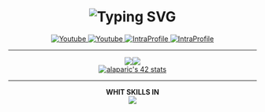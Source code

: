 <h1 align="center"><img src="https://readme-typing-svg.herokuapp.com?font=Encode+Sans+&size=25&duration=3000&pause=1000&color=A30EF7&center=true&width=435&lines=%F0%9F%91%8B+Hey!+I'm+Magnitopic;I'm+mainly+a+web+dev;A+student+at+42Madrid;And+an+all+round+tech+lover" alt="Typing SVG" /></h1>

<div align="center">
<a href="https://www.youtube.com/alejandromagnitopic">
		<img src="https://img.shields.io/badge/YouTube-red?style=for-the-badge&logo=youtube&logoColor=white" alt="Youtube"/>
</a>
<a href="https://twitter.com/magnitopic">
	<img src="https://img.shields.io/badge/Twitter-blue?style=for-the-badge&logo=twitter&logoColor=white" alt="Youtube"/>
</a>
<a href="https://www.linkedin.com/in/alejandro-aparicio-32239b277/">
	<img src="https://img.shields.io/badge/linkedin-0077B5?style=for-the-badge&logo=linkedin&logoColor=white" alt="IntraProfile"/0>
</a>
<a href="https://profile.intra.42.fr/users/alaparic">
	<img src="https://img.shields.io/badge/Intra-000000?style=for-the-badge&logo=42&logoColor=white" alt="IntraProfile"/0>
</a>
	
---

<a href="https://github.com/magnitopic" style="display: flex; align-items: center;justify-content: center; flex-wrap: wrap;">
	<img align="top" src="https://github-readme-streak-stats.herokuapp.com?user=magnitopic&theme=highcontrast" />
	<img align="top" src="https://github-readme-stats-git-masterrstaa-rickstaa.vercel.app/api/top-langs/?username=magnitopic&layout=compact&theme=highcontrast" />
	<a href="https://profile.intra.42.fr/users/alaparic" target="_blank">
		<img src="https://badge42.vercel.app/api/v2/cl866nkad00400gmqnqruit61/stats?cursusId=21&coalitionId=64" alt="alaparic's 42 stats" />
	</a>
</a>

---

<p align="center">
  <b> WHIT SKILLS IN </b> <br />
  <a href="https://www.magnitopic.com"/>
    <img src="https://skillicons.dev/icons?i=git,html,css,js,c,java,python,kotlin,mysql,mongodb,bash,linux,arduino,docker" />
  </a>
</p>

</div>
